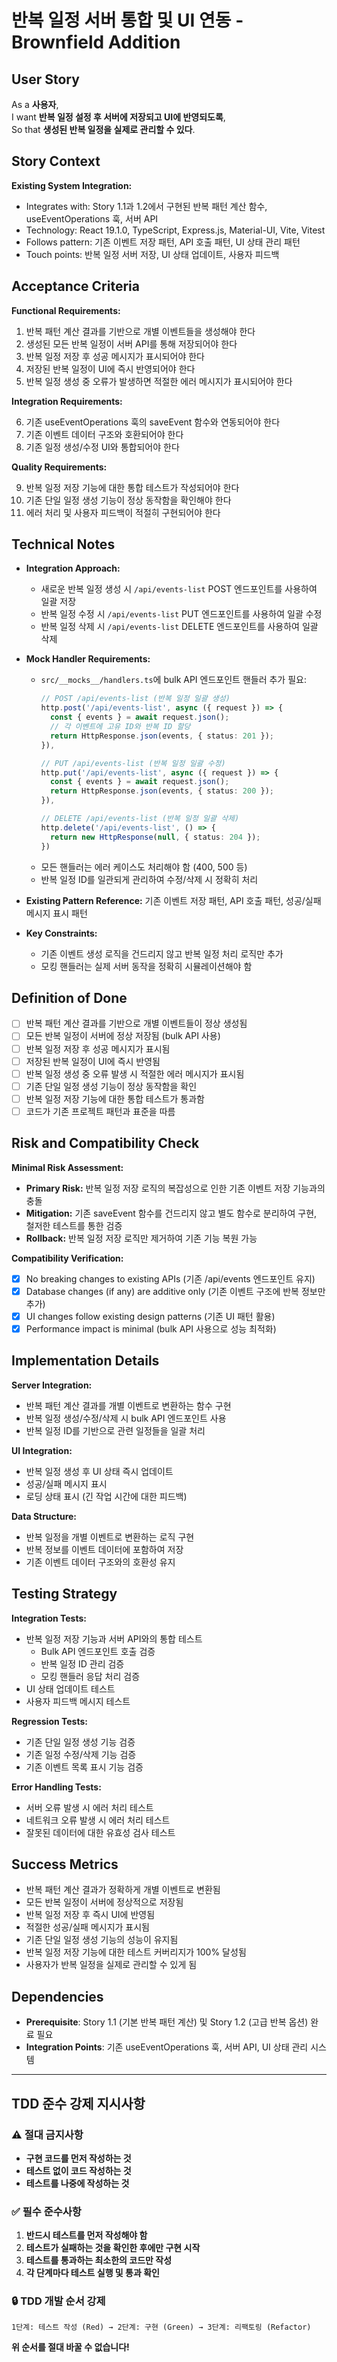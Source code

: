 # 반복 일정 서버 통합 및 UI 연동 - Brownfield Addition

## User Story

As a **사용자**,  
I want **반복 일정 설정 후 서버에 저장되고 UI에 반영되도록**,  
So that **생성된 반복 일정을 실제로 관리할 수 있다**.

## Story Context

**Existing System Integration:**

- Integrates with: Story 1.1과 1.2에서 구현된 반복 패턴 계산 함수, useEventOperations 훅, 서버 API
- Technology: React 19.1.0, TypeScript, Express.js, Material-UI, Vite, Vitest
- Follows pattern: 기존 이벤트 저장 패턴, API 호출 패턴, UI 상태 관리 패턴
- Touch points: 반복 일정 서버 저장, UI 상태 업데이트, 사용자 피드백

## Acceptance Criteria

**Functional Requirements:**

1. 반복 패턴 계산 결과를 기반으로 개별 이벤트들을 생성해야 한다
2. 생성된 모든 반복 일정이 서버 API를 통해 저장되어야 한다
3. 반복 일정 저장 후 성공 메시지가 표시되어야 한다
4. 저장된 반복 일정이 UI에 즉시 반영되어야 한다
5. 반복 일정 생성 중 오류가 발생하면 적절한 에러 메시지가 표시되어야 한다

**Integration Requirements:**

6. 기존 useEventOperations 훅의 saveEvent 함수와 연동되어야 한다
7. 기존 이벤트 데이터 구조와 호환되어야 한다
8. 기존 일정 생성/수정 UI와 통합되어야 한다

**Quality Requirements:**

9. 반복 일정 저장 기능에 대한 통합 테스트가 작성되어야 한다
10. 기존 단일 일정 생성 기능이 정상 동작함을 확인해야 한다
11. 에러 처리 및 사용자 피드백이 적절히 구현되어야 한다

## Technical Notes

- **Integration Approach:** 
  - 새로운 반복 일정 생성 시 `/api/events-list` POST 엔드포인트를 사용하여 일괄 저장
  - 반복 일정 수정 시 `/api/events-list` PUT 엔드포인트를 사용하여 일괄 수정
  - 반복 일정 삭제 시 `/api/events-list` DELETE 엔드포인트를 사용하여 일괄 삭제

- **Mock Handler Requirements:**
  - `src/__mocks__/handlers.ts`에 bulk API 엔드포인트 핸들러 추가 필요:
    ```typescript
    // POST /api/events-list (반복 일정 일괄 생성)
    http.post('/api/events-list', async ({ request }) => {
      const { events } = await request.json();
      // 각 이벤트에 고유 ID와 반복 ID 할당
      return HttpResponse.json(events, { status: 201 });
    }),

    // PUT /api/events-list (반복 일정 일괄 수정)
    http.put('/api/events-list', async ({ request }) => {
      const { events } = await request.json();
      return HttpResponse.json(events, { status: 200 });
    }),

    // DELETE /api/events-list (반복 일정 일괄 삭제)
    http.delete('/api/events-list', () => {
      return new HttpResponse(null, { status: 204 });
    })
    ```
  - 모든 핸들러는 에러 케이스도 처리해야 함 (400, 500 등)
  - 반복 일정 ID를 일관되게 관리하여 수정/삭제 시 정확히 처리

- **Existing Pattern Reference:** 기존 이벤트 저장 패턴, API 호출 패턴, 성공/실패 메시지 표시 패턴

- **Key Constraints:** 
  - 기존 이벤트 생성 로직을 건드리지 않고 반복 일정 처리 로직만 추가
  - 모킹 핸들러는 실제 서버 동작을 정확히 시뮬레이션해야 함

## Definition of Done

- [ ] 반복 패턴 계산 결과를 기반으로 개별 이벤트들이 정상 생성됨
- [ ] 모든 반복 일정이 서버에 정상 저장됨 (bulk API 사용)
- [ ] 반복 일정 저장 후 성공 메시지가 표시됨
- [ ] 저장된 반복 일정이 UI에 즉시 반영됨
- [ ] 반복 일정 생성 중 오류 발생 시 적절한 에러 메시지가 표시됨
- [ ] 기존 단일 일정 생성 기능이 정상 동작함을 확인
- [ ] 반복 일정 저장 기능에 대한 통합 테스트가 통과함
- [ ] 코드가 기존 프로젝트 패턴과 표준을 따름

## Risk and Compatibility Check

**Minimal Risk Assessment:**

- **Primary Risk:** 반복 일정 저장 로직의 복잡성으로 인한 기존 이벤트 저장 기능과의 충돌
- **Mitigation:** 기존 saveEvent 함수를 건드리지 않고 별도 함수로 분리하여 구현, 철저한 테스트를 통한 검증
- **Rollback:** 반복 일정 저장 로직만 제거하여 기존 기능 복원 가능

**Compatibility Verification:**

- [x] No breaking changes to existing APIs (기존 /api/events 엔드포인트 유지)
- [x] Database changes (if any) are additive only (기존 이벤트 구조에 반복 정보만 추가)
- [x] UI changes follow existing design patterns (기존 UI 패턴 활용)
- [x] Performance impact is minimal (bulk API 사용으로 성능 최적화)

## Implementation Details

**Server Integration:**
- 반복 패턴 계산 결과를 개별 이벤트로 변환하는 함수 구현
- 반복 일정 생성/수정/삭제 시 bulk API 엔드포인트 사용
- 반복 일정 ID를 기반으로 관련 일정들을 일괄 처리

**UI Integration:**
- 반복 일정 생성 후 UI 상태 즉시 업데이트
- 성공/실패 메시지 표시
- 로딩 상태 표시 (긴 작업 시간에 대한 피드백)

**Data Structure:**
- 반복 일정을 개별 이벤트로 변환하는 로직 구현
- 반복 정보를 이벤트 데이터에 포함하여 저장
- 기존 이벤트 데이터 구조와의 호환성 유지

## Testing Strategy

**Integration Tests:**
- 반복 일정 저장 기능과 서버 API와의 통합 테스트
  - Bulk API 엔드포인트 호출 검증
  - 반복 일정 ID 관리 검증
  - 모킹 핸들러 응답 처리 검증
- UI 상태 업데이트 테스트
- 사용자 피드백 메시지 테스트

**Regression Tests:**
- 기존 단일 일정 생성 기능 검증
- 기존 일정 수정/삭제 기능 검증
- 기존 이벤트 목록 표시 기능 검증

**Error Handling Tests:**
- 서버 오류 발생 시 에러 처리 테스트
- 네트워크 오류 발생 시 에러 처리 테스트
- 잘못된 데이터에 대한 유효성 검사 테스트

## Success Metrics

- 반복 패턴 계산 결과가 정확하게 개별 이벤트로 변환됨
- 모든 반복 일정이 서버에 정상적으로 저장됨
- 반복 일정 저장 후 즉시 UI에 반영됨
- 적절한 성공/실패 메시지가 표시됨
- 기존 단일 일정 생성 기능의 성능이 유지됨
- 반복 일정 저장 기능에 대한 테스트 커버리지가 100% 달성됨
- 사용자가 반복 일정을 실제로 관리할 수 있게 됨

## Dependencies

- **Prerequisite**: Story 1.1 (기본 반복 패턴 계산) 및 Story 1.2 (고급 반복 옵션) 완료 필요
- **Integration Points**: 기존 useEventOperations 훅, 서버 API, UI 상태 관리 시스템

---

## TDD 준수 강제 지시사항

### **⚠️ 절대 금지사항**
- **구현 코드를 먼저 작성하는 것**
- **테스트 없이 코드 작성하는 것**
- **테스트를 나중에 작성하는 것**

### **✅ 필수 준수사항**
1. **반드시 테스트를 먼저 작성해야 함**
2. **테스트가 실패하는 것을 확인한 후에만 구현 시작**
3. **테스트를 통과하는 최소한의 코드만 작성**
4. **각 단계마다 테스트 실행 및 통과 확인**

### **🔒 TDD 개발 순서 강제**
```
1단계: 테스트 작성 (Red) → 2단계: 구현 (Green) → 3단계: 리팩토링 (Refactor)
```

**위 순서를 절대 바꿀 수 없습니다!**